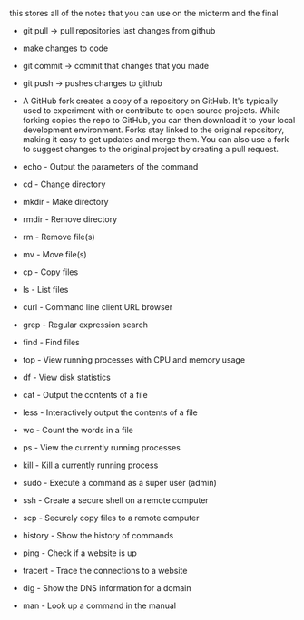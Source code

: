 this stores all of the notes that you can use on the midterm and the final
- git pull -> pull repositories last changes from github
- make changes to code
- git commit -> commit that changes that you made
- git push -> pushes changes to github
- A GitHub fork creates a copy of a repository on GitHub. It's typically used to experiment with or contribute to open source projects. While forking copies the repo to GitHub, you can then download it to your local development environment. Forks stay linked to the original repository, making it easy to get updates and merge them. You can also use a fork to suggest changes to the original project by creating a pull request.

- echo - Output the parameters of the command
- cd - Change directory
- mkdir - Make directory
- rmdir - Remove directory
- rm - Remove file(s)
- mv - Move file(s)
- cp - Copy files
- ls - List files
- curl - Command line client URL browser
- grep - Regular expression search
- find - Find files
- top - View running processes with CPU and memory usage
- df - View disk statistics
- cat - Output the contents of a file
- less - Interactively output the contents of a file
- wc - Count the words in a file
- ps - View the currently running processes
- kill - Kill a currently running process
- sudo - Execute a command as a super user (admin)
- ssh - Create a secure shell on a remote computer
- scp - Securely copy files to a remote computer
- history - Show the history of commands
- ping - Check if a website is up
- tracert - Trace the connections to a website
- dig - Show the DNS information for a domain
- man - Look up a command in the manual
